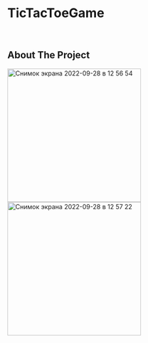 # TicTacToeGame

<!-- PROJECT LOGO -->
<br />

<!-- ABOUT THE PROJECT -->
## About The Project

<img width="300" alt="Снимок экрана 2022-09-28 в 12 56 54" src="https://user-images.githubusercontent.com/90030573/192750144-bb9ac71b-2258-4c01-bb04-3767a3a1a760.png"><img width="300" alt="Снимок экрана 2022-09-28 в 12 57 22" src="https://user-images.githubusercontent.com/90030573/192750157-ba663bf9-b0a7-4039-bb7a-b367d6619387.png">
